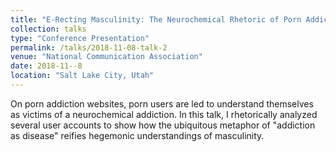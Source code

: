 ```yaml
---
title: "E-Recting Masculinity: The Neurochemical Rhetoric of Porn Addiction Websites"
collection: talks
type: "Conference Presentation"
permalink: /talks/2018-11-08-talk-2
venue: "National Communication Association"
date: 2018-11--8
location: "Salt Lake City, Utah"
---
```


On porn addiction websites, porn users are led to understand themselves as victims of a neurochemical addiction. In this talk, I rhetorically analyzed several user accounts to show how the ubiquitous metaphor of "addiction as disease" reifies hegemonic understandings of masculinity. 
